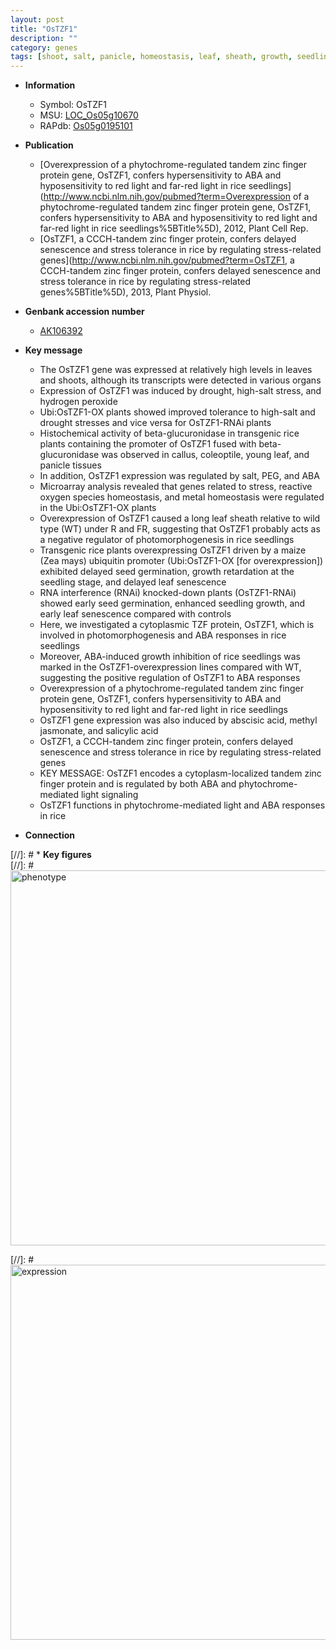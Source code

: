 ```yaml
---
layout: post
title: "OsTZF1"
description: ""
category: genes
tags: [shoot, salt, panicle, homeostasis, leaf, sheath, growth, seedling, salicylic acid, drought, senescence, seed, salt stress,  ABA , seed germination, jasmonate]
---
```


* **Information**  
    + Symbol: OsTZF1  
    + MSU: [LOC_Os05g10670](http://rice.plantbiology.msu.edu/cgi-bin/ORF_infopage.cgi?orf=LOC_Os05g10670)  
    + RAPdb: [Os05g0195101](http://rapdb.dna.affrc.go.jp/viewer/gbrowse_details/irgsp1?name=Os05g0195101)  

* **Publication**  
    + [Overexpression of a phytochrome-regulated tandem zinc finger protein gene, OsTZF1, confers hypersensitivity to ABA and hyposensitivity to red light and far-red light in rice seedlings](http://www.ncbi.nlm.nih.gov/pubmed?term=Overexpression of a phytochrome-regulated tandem zinc finger protein gene, OsTZF1, confers hypersensitivity to ABA and hyposensitivity to red light and far-red light in rice seedlings%5BTitle%5D), 2012, Plant Cell Rep.
    + [OsTZF1, a CCCH-tandem zinc finger protein, confers delayed senescence and stress tolerance in rice by regulating stress-related genes](http://www.ncbi.nlm.nih.gov/pubmed?term=OsTZF1, a CCCH-tandem zinc finger protein, confers delayed senescence and stress tolerance in rice by regulating stress-related genes%5BTitle%5D), 2013, Plant Physiol.

* **Genbank accession number**  
    + [AK106392](http://www.ncbi.nlm.nih.gov/nuccore/AK106392)

* **Key message**  
    + The OsTZF1 gene was expressed at relatively high levels in leaves and shoots, although its transcripts were detected in various organs
    + Expression of OsTZF1 was induced by drought, high-salt stress, and hydrogen peroxide
    + Ubi:OsTZF1-OX plants showed improved tolerance to high-salt and drought stresses and vice versa for OsTZF1-RNAi plants
    + Histochemical activity of beta-glucuronidase in transgenic rice plants containing the promoter of OsTZF1 fused with beta-glucuronidase was observed in callus, coleoptile, young leaf, and panicle tissues
    + In addition, OsTZF1 expression was regulated by salt, PEG, and ABA
    + Microarray analysis revealed that genes related to stress, reactive oxygen species homeostasis, and metal homeostasis were regulated in the Ubi:OsTZF1-OX plants
    + Overexpression of OsTZF1 caused a long leaf sheath relative to wild type (WT) under R and FR, suggesting that OsTZF1 probably acts as a negative regulator of photomorphogenesis in rice seedlings
    + Transgenic rice plants overexpressing OsTZF1 driven by a maize (Zea mays) ubiquitin promoter (Ubi:OsTZF1-OX [for overexpression]) exhibited delayed seed germination, growth retardation at the seedling stage, and delayed leaf senescence
    + RNA interference (RNAi) knocked-down plants (OsTZF1-RNAi) showed early seed germination, enhanced seedling growth, and early leaf senescence compared with controls
    + Here, we investigated a cytoplasmic TZF protein, OsTZF1, which is involved in photomorphogenesis and ABA responses in rice seedlings
    + Moreover, ABA-induced growth inhibition of rice seedlings was marked in the OsTZF1-overexpression lines compared with WT, suggesting the positive regulation of OsTZF1 to ABA responses
    + Overexpression of a phytochrome-regulated tandem zinc finger protein gene, OsTZF1, confers hypersensitivity to ABA and hyposensitivity to red light and far-red light in rice seedlings
    + OsTZF1 gene expression was also induced by abscisic acid, methyl jasmonate, and salicylic acid
    + OsTZF1, a CCCH-tandem zinc finger protein, confers delayed senescence and stress tolerance in rice by regulating stress-related genes
    + KEY MESSAGE: OsTZF1 encodes a cytoplasm-localized tandem zinc finger protein and is regulated by both ABA and phytochrome-mediated light signaling
    + OsTZF1 functions in phytochrome-mediated light and ABA responses in rice

* **Connection**  

[//]: # * **Key figures**  
[//]: # <img src="http://funRiceGenes.github.io/images/OsTZF1.pheno.png" alt="phenotype"  style="width: 600px;"/>

[//]: # <img src="http://funRiceGenes.github.io/images/OsTZF1.exp.png" alt="expression"  style="width: 600px;"/>


